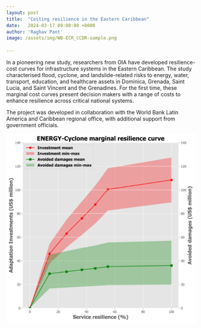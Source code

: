 ```yaml
---
layout: post
title:  "Costing resilience in the Eastern Caribbean"
date:   2024-03-17 09:00:00 +0000
author: 'Raghav Pant'
image: /assets/img/WB-ECR_CCDR-sample.png

---
```


In a pioneering new study, researchers from OIA have developed resilience-cost curves for infrastructure systems in the Eastern Caribbean. The study characterised flood, cyclone, and landslide-related risks to energy, water, transport, education, and healthcare assets in Dominica, Grenada, Saint Lucia, and Saint Vincent and the Grenadines. For the first time, these marginal cost curves present decision makers with a range of costs to enhance resilience across critical national systems. 

The project was developed in collaboration with the World Bank Latin America and Caribbean regional office, with additional support from government officials.

<img src="/assets/img/WB-ECR_CCDR-sample.png" alt="Sample result of analysis" class ="center">
